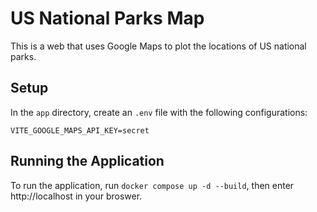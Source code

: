 # US National Parks Map
This is a web that uses Google Maps to plot the locations of US national parks.

## Setup
In the `app` directory, create an `.env` file with the following configurations:
```
VITE_GOOGLE_MAPS_API_KEY=secret
```

## Running the Application
To run the application, run `docker compose up -d --build`, then enter http://localhost in your broswer.
